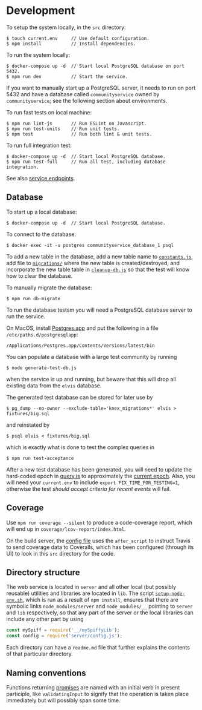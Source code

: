 # Development

To setup the system locally, in the `src` directory:

    $ touch current.env     // Use default configuration.
    $ npm install           // Install dependencies.

To run the system locally:

    $ docker-compose up -d  // Start local PostgreSQL database on port 5432.
    $ npm run dev           // Start the service.

If you want to manually start up a PostgreSQL server, it needs to run on port 5432 and have a database called `communityservice` owned by `communityservice`; see the following section about environments.

To run fast tests on local machine:

    $ npm run lint-js       // Run ESLint on Javascript.
    $ npm run test-units    // Run unit tests.
    $ npm test              // Run both lint & unit tests.

To run full integration test:

    $ docker-compose up -d  // Start local PostgreSQL database.
    $ npm run test-full     // Run all test, including database integration.

See also [service endpoints](../doc/endpoints.md).

## Database

To start up a local database:

    $ docker-compose up -d  // Start local PostgreSQL database.

To connect to the database:

    $ docker exec -it -u postgres communityservice_database_1 psql

To add a new table in the database, add a new table name to [`constants.js`](server/constants.js), add file to [`migrations/`](migrations/) where the new table is created/destroyed, and incorporate the new table table in [`cleanup-db.js`](acceptance/cleanup-db.js) so that the test will know how to clear the database.

To manually migrate the database:

    $ npm run db-migrate

To run the database testsm you will need a PostgreSQL database server to run the service.

On MacOS, install [Postgres.app](http://postgresapp.com/) and put the following in a file `/etc/paths.d/postgresqlapp`:

    /Applications/Postgres.app/Contents/Versions/latest/bin

You can populate a database with a large test community by running

    $ node generate-test-db.js

when the service is up and running, but beware that this will drop all existing data from the `elvis` database.

The generated test database can be stored for later use by

    $ pg_dump --no-owner --exclude-table='knex_migrations*' elvis > fixtures/big.sql

and reinstated by

    $ psql elvis < fixtures/big.sql

which is exactly what is done to test the complex queries in

    $ npm run test-acceptance

After a new test database has been generated, you will need to update the hard-coded epoch in [query.js](server/v1/query.js) to approximately the [current epoch](https://www.epochconverter.com/).  Also, you will need your `current.env` to include `export FIX_TIME_FOR_TESTING=1`, otherwise the test *should accept criteria for recent events* will fail.

## Coverage

Use `npm run coverage --silent` to produce a code-coverage report, which will end up in `coverage/lcov-report/index.html`.

On the build server, the [config file](../.travis.yml) uses the `after_script` to instruct Travis to send coverage data to Coveralls, which has been configured (through its UI) to look in this `src` directory for the code.

##  Directory structure

The web service is located in `server` and all other local (but possibly reusable) utilities and libraries are located in `lib`.  The script [`setup-node-env.sh`](setup-node-env.sh), which is run as a result of `npm install`, ensures that there are symbolic links `node_modules/server` and `node_modules/__` pointing to `server` and `lib` respectively, so that any part of the server or the local libraries can include any other part by using

```javascript
const mySpiff = require('__/mySpiffyLib');
const config = require('server/config.js');
```

Each directory can have a `readme.md` file that further explains the contents of that particular directory.

## Naming conventions

Functions returning [promises](https://developer.mozilla.org/en-US/docs/Web/JavaScript/Reference/Global_Objects/Promise) are named with an initial verb in present participle, like `validatingInput` to signify that the operation is taken place immediately but will possibly span some time.

